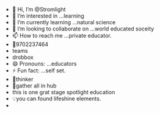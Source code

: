 - 👋 Hi, I’m @Stromlight
- 👀 I’m interested in ...learning 
- 🌱 I’m currently learning ...natural science
- 💞️ I’m looking to collaborate on ...world educated soceity
- 📫 How to reach me ...private educator.
- 🍎9702237464
- teams
- drobbox
- 😄 Pronouns: ...educators
- ⚡ Fun fact: ...self set.
- 🦍thinker
- 📯gather all in hub
- this is one grat stage spotlight education
- 💡you can found lifeshine elements.
- 

<!---
Stromlight/Stromlight is a ✨ special ✨ repository because its `README.md` (this file) appears on your GitHub profile.
You can click the Preview link to take a look at your changes.
--->
